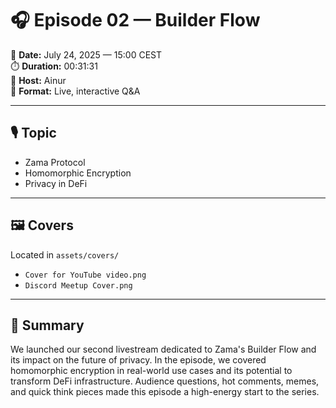 # 🎧 Episode 02 — Builder Flow

📅 **Date:** July 24, 2025 — 15:00 CEST  
⏱️ **Duration:** 00:31:31  
👤 **Host:** Ainur  
📍 **Format:** Live, interactive Q&A  

---

## 🎙️ Topic  
- Zama Protocol  
- Homomorphic Encryption  
- Privacy in DeFi  

---

## 🖼️ Covers  
Located in `assets/covers/`  
- `Cover for YouTube video.png`  
- `Discord Meetup Cover.png`  

---

## 📝 Summary  
We launched our second livestream dedicated to Zama's Builder Flow and its impact on the future of privacy. In the episode, we covered homomorphic encryption in real-world use cases and its potential to transform DeFi infrastructure. Audience questions, hot comments, memes, and quick think pieces made this episode a high-energy start to the series.
